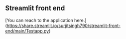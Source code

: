 ## Streamlit front end

[You can reach to the application here.] (https://share.streamlit.io/surjitsingh790/streamlit-front-end/main/Testapp.py)
